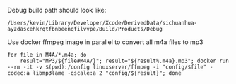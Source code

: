Debug build path should look like:

```
/Users/kevin/Library/Developer/Xcode/DerivedData/sichuanhua-ayzdascehkrqtfbnbeenqfilvvpe/Build/Products/Debug
```

Use docker ffmpeg image in parallel to convert all m4a files to mp3

```
for file in M4A/*.m4a; do
    result="MP3/${file#M4A/}"; result="${result%.m4a}.mp3"; docker run --rm -it -v $(pwd):/config linuxserver/ffmpeg -i "config/$file" -codec:a libmp3lame -qscale:a 2 "config/${result}"; done
```